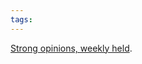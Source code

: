 ```yaml
---
tags: 
---
```


[Strong opinions, weekly held](http://bobsutton.typepad.com/my_weblog/2006/07/strong_opinions.html).
